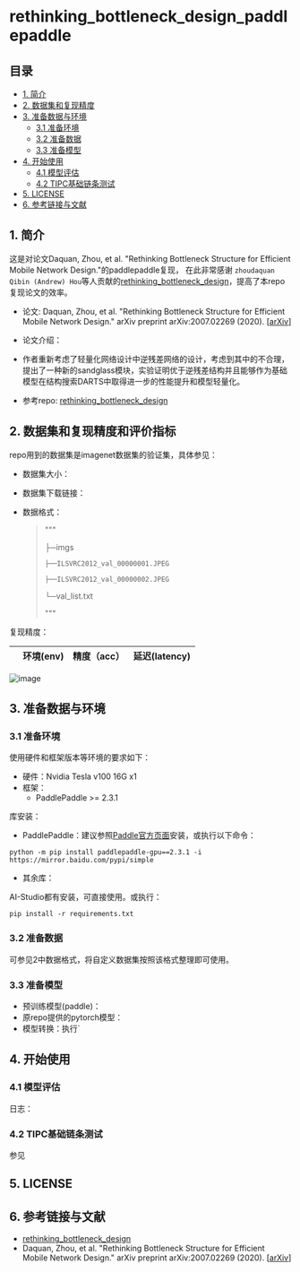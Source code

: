 # rethinking_bottleneck_design_paddlepaddle

## 目录

- [1. 简介](#1-简介)
- [2. 数据集和复现精度](#2-数据集和复现精度)
- [3. 准备数据与环境](#3-准备数据与环境)
    - [3.1 准备环境](#31-准备环境)
    - [3.2 准备数据](#32-准备数据)
    - [3.3 准备模型](#33-准备模型)
- [4. 开始使用](#4-开始使用)
    - [4.1 模型评估](#41-模型评估)
    - [4.2 TIPC基础链条测试](#42-tipc基础链条测试)
- [5. LICENSE](#5-license)
- [6. 参考链接与文献](#6-参考链接与文献)


## 1. 简介
这是对论文Daquan, Zhou, et al. "Rethinking Bottleneck Structure for Efficient Mobile Network Design."的paddlepaddle复现，
在此非常感谢 `zhoudaquan` `Qibin (Andrew) Hou`等人贡献的[rethinking_bottleneck_design](https://github.com/zhoudaquan/rethinking_bottleneck_design)，提高了本repo复现论文的效率。
- 论文: Daquan, Zhou, et al. "Rethinking Bottleneck Structure for Efficient Mobile Network Design." arXiv preprint arXiv:2007.02269 (2020). [[arXiv](https://arxiv.org/abs/2007.02269)]

- 论文介绍：
 - 作者重新考虑了轻量化网络设计中逆残差网络的设计，考虑到其中的不合理，提出了一种新的sandglass模块，实验证明优于逆残差结构并且能够作为基础模型在结构搜索DARTS中取得进一步的性能提升和模型轻量化。
 
- 参考repo: [rethinking_bottleneck_design](https://github.com/zhoudaquan/rethinking_bottleneck_design)

## 2. 数据集和复现精度和评价指标

repo用到的数据集是imagenet数据集的验证集，具体参见：

- 数据集大小：

- 数据集下载链接：

- 数据格式：

  > """
  >
  > ├─imgs
  >
  >     ├──ILSVRC2012_val_00000001.JPEG
  >
  >     ├──ILSVRC2012_val_00000002.JPEG
  >
  > └─val_list.txt
  >
  > """

复现精度：

|                  |    环境(env)     |    精度（acc） | 延迟(latency)   |
| ---------------  | --------------- | -------------- | -------------- |

![image]()
## 3. 准备数据与环境

### 3.1 准备环境

使用硬件和框架版本等环境的要求如下：

- 硬件：Nvidia Tesla v100 16G x1
- 框架：
  - PaddlePaddle >= 2.3.1

库安装：

- PaddlePaddle：建议参照[Paddle官方页面](https://www.paddlepaddle.org.cn/install/quick?docurl=/documentation/docs/zh/install/pip/linux-pip.html)安装，或执行以下命令：

```shell
python -m pip install paddlepaddle-gpu==2.3.1 -i https://mirror.baidu.com/pypi/simple
```

- 其余库：

AI-Studio都有安装，可直接使用。或执行：
```shell
pip install -r requirements.txt
```

### 3.2 准备数据

可参见2中数据格式，将自定义数据集按照该格式整理即可使用。

### 3.3 准备模型

- 预训练模型(paddle)：
- 原repo提供的pytorch模型：
- 模型转换：执行`

## 4. 开始使用

### 4.1 模型评估



日志：

### 4.2 TIPC基础链条测试

参见

## 5. LICENSE


## 6. 参考链接与文献
- [rethinking_bottleneck_design](https://github.com/zhoudaquan/rethinking_bottleneck_design)
- Daquan, Zhou, et al. "Rethinking Bottleneck Structure for Efficient Mobile Network Design." arXiv preprint arXiv:2007.02269 (2020). [[arXiv](https://arxiv.org/abs/2007.02269)]

